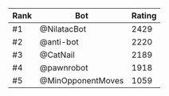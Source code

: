 Rank|Bot|Rating
---|---|---
#1|@NilatacBot|2429
#2|@anti-bot|2220
#3|@CatNail|2189
#4|@pawnrobot|1918
#5|@MinOpponentMoves|1059
